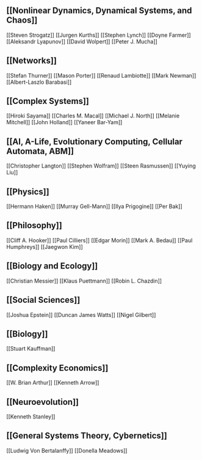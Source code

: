 ## [[Nonlinear Dynamics, Dynamical Systems, and Chaos]]
[[Steven Strogatz]]
[[Jurgen Kurths]]
[[Stephen Lynch]]
[[Doyne Farmer]]
[[Aleksandr Lyapunov]]
[[David Wolpert]]
[[Peter J. Mucha]]
## [[Networks]]
[[Stefan Thurner]]
[[Mason Porter]]
[[Renaud Lambiotte]]
[[Mark Newman]]
[[Albert-Laszlo Barabasi]]
## [[Complex Systems]]
[[Hiroki Sayama]]
[[Charles M. Macal]]
[[Michael J. North]]
[[Melanie Mitchell]]
[[John Holland]]
[[Yaneer Bar-Yam]]
## [[AI, A-Life, Evolutionary Computing, Cellular Automata, ABM]]
[[Christopher Langton]]
[[Stephen Wolfram]]
[[Steen Rasmussen]]
[[Yuying Liu]]
## [[Physics]]
[[Hermann Haken]]
[[Murray Gell-Mann]]
[[Ilya Prigogine]]
[[Per Bak]]
## [[Philosophy]]
[[Cliff A. Hooker]]
[[Paul Cilliers]]
[[Edgar Morin]]
[[Mark A. Bedau]]
[[Paul Humphreys]]
[[Jaegwon Kim]]
## [[Biology and Ecology]]
[[Christian Messier]]
[[Klaus Puettmann]]
[[Robin L. Chazdin]]
## [[Social Sciences]]
[[Joshua Epstein]]
[[Duncan James Watts]]
[[Nigel Gilbert]]
## [[Biology]]
[[Stuart Kauffman]]
## [[Complexity Economics]]
[[W. Brian Arthur]]
[[Kenneth Arrow]]
## [[Neuroevolution]]
[[Kenneth Stanley]]
## [[General Systems Theory, Cybernetics]]
[[Ludwig Von Bertalanffy]]
[[Donella Meadows]]